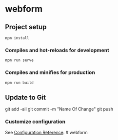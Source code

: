 # webform

## Project setup
```
npm install
```

### Compiles and hot-reloads for development
```
npm run serve
```

### Compiles and minifies for production
```
npm run build
```

## Update to Git
git add -all
git commit -m "Name Of Change"
git push

### Customize configuration
See [Configuration Reference](https://cli.vuejs.org/config/).
#   w e b f o r m 
 
 